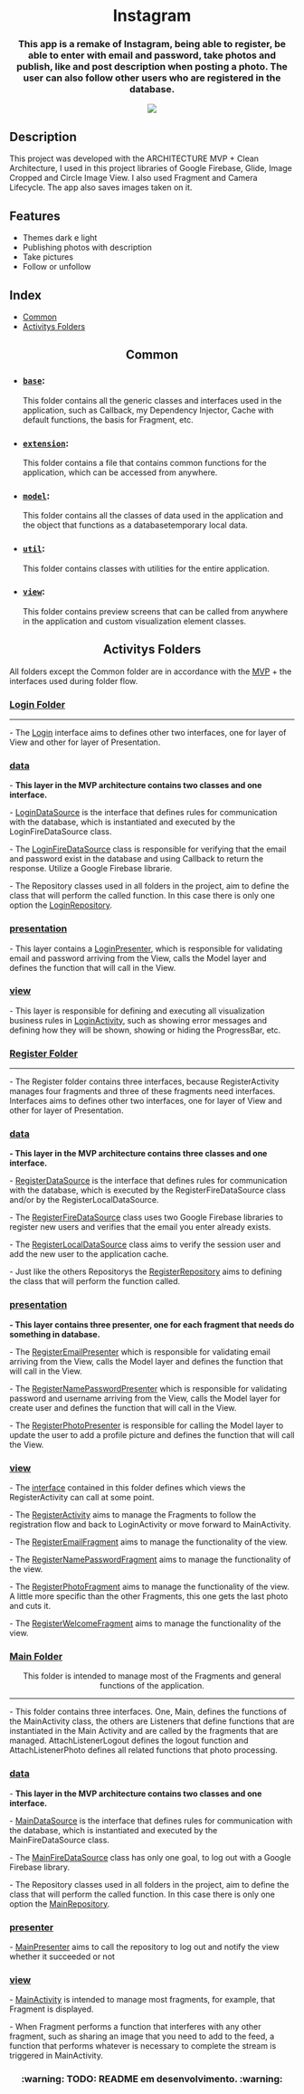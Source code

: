<h1 align="center">Instagram</h1>
<h3 align="center">This app is a remake of Instagram, being able to register, be able to enter with email and password, take photos and publish, like and post description when posting a photo. The user can also follow other users who are registered in the database.</h3>

<div align="center">
    <img src="https://img.shields.io/static/v1?label=liscence&message=MIT&color=blue&style=flat">
</div>

## Description
<p>This project was developed with the ARCHITECTURE MVP + Clean Architecture, I used in this project libraries of Google Firebase, Glide, Image Cropped and Circle Image View. I also used Fragment and Camera Lifecycle. The app also saves images taken on it.</p>

## Features

- Themes dark e light
- Publishing photos with description
- Take pictures
- Follow or unfollow

## Index

<!--ts-->
* [Common](#common)
* [Activitys Folders](#activitys-folders)
<!--te-->

<article id="common">
    <h2 align="center">Common</h2>

- ### [`base`](https://github.com/BHM871/Instagram/tree/master/app/src/main/java/co/tiagoaguiar/course/instagram/common/base): 
    This folder contains all the generic classes and interfaces used in the application, such as Callback, my Dependency Injector, Cache with default functions, the basis for Fragment, etc.

- ### [`extension`](https://github.com/BHM871/Instagram/tree/master/app/src/main/java/co/tiagoaguiar/course/instagram/common/extension):
    This folder contains a file that contains common functions for the application, which can be accessed from anywhere.

- ### [`model`](https://github.com/BHM871/Instagram/tree/master/app/src/main/java/co/tiagoaguiar/course/instagram/common/model):
    This folder contains all the classes of data used in the application and the object that functions as a databasetemporary local data.

- ### [`util`](https://github.com/BHM871/Instagram/tree/master/app/src/main/java/co/tiagoaguiar/course/instagram/common/util):
    This folder contains classes with utilities for the entire application.

- ### [`view`](https://github.com/BHM871/Instagram/tree/master/app/src/main/java/co/tiagoaguiar/course/instagram/common/view):
    This folder contains preview screens that can be called from anywhere in the application and custom visualization element classes.
    
</article>

<article id="activitys-folders">
    <h2 align="center">Activitys Folders</h2>
    <p>All folders except the Common folder are in accordance with the <a href="https://www.actionlabs.com.br/insights/entenda-o-que-e-mvp-e-para-que-serve-essa-estrategia/">MVP</a> + the interfaces used during folder flow.</p>
    <section id="login-folder">
        <h3><a href="https://github.com/BHM871/Instagram/tree/master/app/src/main/java/co/tiagoaguiar/course/instagram/login">Login Folder</a></h3>
        <hr>
        <section id="login-interface">
            <p>
                - The <a href="https://github.com/BHM871/Instagram/tree/master/app/src/main/java/co/tiagoaguiar/course/instagram/login/Login.kt">Login</a> interface aims to defines other two interfaces, one for layer of View and other for layer of Presentation.
            </p>
        </section>
        <section id="login-mvp">
            <div id="login-model">
                <h3><a href="https://github.com/BHM871/Instagram/tree/master/app/src/main/java/co/tiagoaguiar/course/instagram/login/data">data</a></h3>
                <p>
                    - <b>This layer in the MVP architecture contains two classes and one interface.</b>
                </p>
                <p>
                    - <a href="https://github.com/BHM871/Instagram/tree/master/app/src/main/java/co/tiagoaguiar/course/instagram/login/data/LoginDataSource.kt">LoginDataSource</a> is the interface that defines rules for communication with the database, which is instantiated and executed by the LoginFireDataSource class.
                </p>
                <p>
                    - The <a href="https://github.com/BHM871/Instagram/tree/master/app/src/main/java/co/tiagoaguiar/course/instagram/login/data/LoginFireDataSource.kt">LoginFireDataSource</a> class is responsible for verifying that the email and password exist in the database and using Callback to return the response. Utilize a Google Firebase librarie.
                </p>
                <p>
                    - The Repository classes used in all folders in the project, aim to define the class that will perform the called function. In this case there is only one option the <a href="https://github.com/BHM871/Instagram/tree/master/app/src/main/java/co/tiagoaguiar/course/instagram/login/data/LoginRepository.kt">LoginRepository</a>.
                </p>
            </div>
            <div id="login-presenter">
                <h3><a href="https://github.com/BHM871/Instagram/tree/master/app/src/main/java/co/tiagoaguiar/course/instagram/login/presentation">presentation</a></h3>
                <p>
                    - This layer contains a <a href="https://github.com/BHM871/Instagram/tree/master/app/src/main/java/co/tiagoaguiar/course/instagram/login/presentation/LoginPresenter.kt">LoginPresenter</a>, which is responsible for validating email and password arriving from the View, calls the Model layer and defines the function that will call in the View.
                </p>
            </div>
            <div id="login-view">
                <h3><a href="https://github.com/BHM871/Instagram/tree/master/app/src/main/java/co/tiagoaguiar/course/instagram/login/view">view</a></h3>
                <p>
                    - This layer is responsible for defining and executing all visualization business rules in <a href="https://github.com/BHM871/Instagram/tree/master/app/src/main/java/co/tiagoaguiar/course/instagram/login/view/LoginActivity.kt">LoginActivity</a>, such as showing error messages and defining how they will be shown, showing or hiding the ProgressBar, etc.
                </p>
            </div>
        </section>
    </section>
    <section id="register-folder">
        <h3><a href="https://github.com/BHM871/Instagram/tree/master/app/src/main/java/co/tiagoaguiar/course/instagram/register">Register Folder</a></h3>
        <hr>
        <section id="register-interface">
            <p>
                - The Register folder contains three interfaces, because RegisterActivity manages four fragments and three of these fragments need interfaces. Interfaces aims to defines other two interfaces, one for layer of View and other for layer of Presentation.
            </p>
        </section>
        <section id="register-mvp">
            <div id="register-model">
                <h3><a href="https://github.com/BHM871/Instagram/tree/master/app/src/main/java/co/tiagoaguiar/course/instagram/register/data">data</a></h3>
                <p>
                    <b>- This layer in the MVP architecture contains three classes and one interface.</b>
                </p>
                <p>
                    - <a href="https://github.com/BHM871/Instagram/tree/master/app/src/main/java/co/tiagoaguiar/course/instagram/register/data/RegisterDataSource.kt">RegisterDataSource</a> is the interface that defines rules for communication with the database, which is executed by the RegisterFireDataSource class and/or by the RegisterLocalDataSource.
                </p>
                <p>
                    - The <a href="https://github.com/BHM871/Instagram/tree/master/app/src/main/java/co/tiagoaguiar/course/instagram/register/data/RegisterFireDataSource.kt">RegisterFireDataSource</a> class uses two Google Firebase libraries to register new users and verifies that the email you enter already exists.
                </p>
                <p>
                    - The <a href="https://github.com/BHM871/Instagram/tree/master/app/src/main/java/co/tiagoaguiar/course/instagram/register/data/RegisterLocalDataSource.kt">RegisterLocalDataSource</a> class aims to verify the session user and add the new user to the application cache.
                </p>
                <p id="repository">
                    - Just like the others Repositorys the <a href="https://github.com/BHM871/Instagram/tree/master/app/src/main/java/co/tiagoaguiar/course/instagram/register/data/RegisterRepository.kt">RegisterRepository</a> aims to defining the class that will perform the function called.
                </p>
            </div>
            <div id="register-presenter">
                <h3><a href="https://github.com/BHM871/Instagram/tree/master/app/src/main/java/co/tiagoaguiar/course/instagram/register/presenter">presentation</a></h3>
                <p>
                    <b>- This layer contains three presenter, one for each fragment that needs do something in database.</b>
                <p>
                    - The <a href="https://github.com/BHM871/Instagram/tree/master/app/src/main/java/co/tiagoaguiar/course/instagram/register/presenter/RegisterEmailPresenter.kt">RegisterEmailPresenter</a> which is responsible for validating email arriving from the View, calls the Model layer and defines the function that will call in the View. 
                </p>
                <p>
                    - The <a href="https://github.com/BHM871/Instagram/tree/master/app/src/main/java/co/tiagoaguiar/course/instagram/register/presenter/RegisterNamePasswordPresenter.kt">RegisterNamePasswordPresenter</a> which is responsible for validating password and username arriving from the View, calls the Model layer for create user and defines the function that will call in the View. 
                </p>
                <p>
                    - The <a href="https://github.com/BHM871/Instagram/tree/master/app/src/main/java/co/tiagoaguiar/course/instagram/register/presenter/RegisterPhotoPresenter.kt">RegisterPhotoPresenter</a> is responsible for calling the Model layer to update the user to add a profile picture and defines the function that will call the View.
                </p>
            </div>
            <div id="register-view">
                <h3><a href="https://github.com/BHM871/Instagram/tree/master/app/src/main/java/co/tiagoaguiar/course/instagram/register/view">view</a></h3>
                <p>
                    - The <a href="https://github.com/BHM871/Instagram/tree/master/app/src/main/java/co/tiagoaguiar/course/instagram/register/view/FragmentAttachListener.kt">interface</a> contained in this folder defines which views the RegisterActivity can call at some point.
                </p>
                <p>
                    - The <a href="https://github.com/BHM871/Instagram/tree/master/app/src/main/java/co/tiagoaguiar/course/instagram/register/view/RegisterActivity.kt">RegisterActivity</a> aims to manage the Fragments to follow the registration flow and back to LoginActivity or move forward to MainActivity.
                </p>
                <p>
                    - The <a href="https://github.com/BHM871/Instagram/tree/master/app/src/main/java/co/tiagoaguiar/course/instagram/register/view/RegisterEmailFragment.kt">RegisterEmailFragment</a> aims to manage the functionality of the view.
                </p>
                <p>
                    - The <a href="https://github.com/BHM871/Instagram/tree/master/app/src/main/java/co/tiagoaguiar/course/instagram/register/view/RegisterNamePasswordFragment.kt">RegisterNamePasswordFragment</a> aims to manage the functionality of the view.
                </p>
                <p>
                    - The <a href="https://github.com/BHM871/Instagram/tree/master/app/src/main/java/co/tiagoaguiar/course/instagram/register/view/RegisterPhotoFragment.kt">RegisterPhotoFragment</a> aims to manage the functionality of the view. A little more specific than the other Fragments, this one gets the last photo and cuts it.
                </p>
                <p>
                    - The <a href="https://github.com/BHM871/Instagram/tree/master/app/src/main/java/co/tiagoaguiar/course/instagram/register/view/RegisterWelcomeFragment.kt">RegisterWelcomeFragment</a> aims to manage the functionality of the view.
                </p>
            </div>
        </section>
    </section>
    <section id="main-folder">
        <h3><a href="https://github.com/BHM871/Instagram/tree/master/app/src/main/java/co/tiagoaguiar/course/instagram/main">Main Folder</a></h3>
        <p align="center">
            This folder is intended to manage most of the Fragments and general functions of the application.
        </p>
        <hr>
        <section id="main-interface">
            <p>
                - This folder contains three interfaces. One, Main, defines the functions of the MainActivity class, the others are Listeners that define functions that are instantiated in the Main Activity and are called by the fragments that are managed. AttachListenerLogout defines the logout function and AttachListenerPhoto defines all related functions that photo processing.
            </p>
        </section>
        <section id="main-mvp">
            <div id="main-model">
                <h3><a href="https://github.com/BHM871/Instagram/tree/master/app/src/main/java/co/tiagoaguiar/course/instagram/main/data">data</a></h3>
                <p>
                    - <b>This layer in the MVP architecture contains two classes and one interface.</b>
                </p>
                <p>
                    - <a href="https://github.com/BHM871/Instagram/tree/master/app/src/main/java/co/tiagoaguiar/course/instagram/main/data/MainDataSource.kt">MainDataSource</a> is the interface that defines rules for communication with the database, which is instantiated and executed by the MainFireDataSource class.
                </p>
                <p>
                    - The <a href="https://github.com/BHM871/Instagram/tree/master/app/src/main/java/co/tiagoaguiar/course/instagram/main/data/MainFireDataSource.kt">MainFireDataSource</a> class has only one goal, to log out with a Google Firebase library.
                </p>
                <p>
                    - The Repository classes used in all folders in the project, aim to define the class that will perform the called function. In this case there is only one option the <a href="https://github.com/BHM871/Instagram/tree/master/app/src/main/java/co/tiagoaguiar/course/instagram/main/data/MainRepository.kt">MainRepository</a>.
                </p>
            </div>
            <div id="main-presenter">
                <h3><a href="https://github.com/BHM871/Instagram/tree/master/app/src/main/java/co/tiagoaguiar/course/instagram/main/presenter">presenter</a></h3>
                <p>
                    - <a href="https://github.com/BHM871/Instagram/tree/master/app/src/main/java/co/tiagoaguiar/course/instagram/main/presenter/MainPresenter.kt">MainPresenter</a> aims to call the repository to log out and notify the view whether it succeeded or not
                </p>
            </div>
            <div id="main-view">
                <h3><a href="https://github.com/BHM871/Instagram/tree/master/app/src/main/java/co/tiagoaguiar/course/instagram/main/view">view</a></h3>
                <p>
                    - <a href="https://github.com/BHM871/Instagram/tree/master/app/src/main/java/co/tiagoaguiar/course/instagram/main/view/MainActivity.kt">MainActivity</a> is intended to manage most fragments, for example, that Fragment is displayed.
                </p>
                <p>
                    - When Fragment performs a function that interferes with any other fragment, such as sharing an image that you need to add to the feed, a function that performs whatever is necessary to complete the stream is triggered in MainActivity.
                </p>
            </div>
        </section>
    </section>
</article>

<h3 align="center">:warning: TODO: README em desenvolvimento. :warning:</h3>
